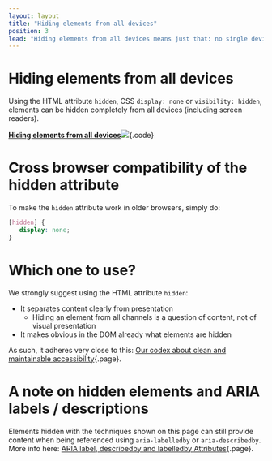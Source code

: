 ```yaml
---
layout: layout
title: "Hiding elements from all devices"
position: 3
lead: "Hiding elements from all devices means just that: no single device will perceive it anymore (although the element still is present in the DOM)."
---
```


# Hiding elements from all devices

Using the HTML attribute `hidden`, CSS `display: none` or `visibility: hidden`, elements can be hidden completely from all devices (including screen readers).

[**Hiding elements from all devices**![](https://s3-us-west-2.amazonaws.com/i.cdpn.io/1279260.yomMJg.small.e3a2ae5d-655d-4eee-9c18-efd5c53a75c9.png)](https://codepen.io/accessibility-developer-guide/pen/yomMJg){.code}

# Cross browser compatibility of the hidden attribute

To make the `hidden` attribute work in older browsers, simply do:

```css
[hidden] {
   display: none;
}
```

# Which one to use?

We strongly suggest using the HTML attribute `hidden`:

- It separates content clearly from presentation
    - Hiding an element from all channels is a question of content, not of visual presentation
- It makes obvious in the DOM already what elements are hidden

As such, it adheres very close to this: [Our codex about clean and maintainable accessibility](/knowledge-about-developing-and-testing-accessible-websites/our-codex-about-clean-and-maintainable-accessibility){.page}.

# A note on hidden elements and ARIA labels / descriptions

Elements hidden with the techniques shown on this page can still provide content when being referenced using `aria-labelledby` or `aria-describedby`. More info here: [ARIA label, describedby and labelledby Attributes](/code-examples-of-common-patterns-and-daily-requirements/sensible-usage-of-aria-roles-and-attributes/aria-label--describedby-and-labelledby-attributes){.page}.